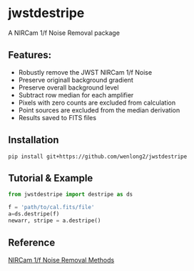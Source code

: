 # jwstdestripe

A NIRCam 1/f Noise Removal package

## Features:

- Robustly remove the JWST NIRCam 1/f Noise
- Preserve originall background gradient
- Preserve overall background level
- Subtract row median for each amplifier
- Pixels with zero counts are excluded from calculation
- Point sources are excluded from the median derivation
- Results saved to FITS files

## Installation

``pip install git+https://github.com/wenlong2/jwstdestripe``

## Tutorial & Example

``` Python
from jwstdestripe import destripe as ds

f = 'path/to/cal.fits/file'
a=ds.destripe(f)
newarr, stripe = a.destripe()
```
## Reference
[NIRCam 1/f Noise Removal Methods](https://jwst-docs.stsci.edu/known-issues-with-jwst-data/nircam-known-issues/nircam-1-f-noise-removal-methods#NIRCam1/fNoiseRemovalMethods-1/fsoftwarepackages)